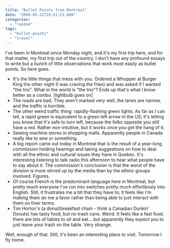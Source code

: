 ```yaml
---
title: "Bullet Points from Montreal"
date: "2008-05-22T19:51:23.000"
categories: 
  - "random"
tags: 
  - "bullet-points"
  - "travel"
---
```


I've been in Montreal since Monday night, and it's my first trip here, and for that matter, my first trip out of the country. I don't have any profound essays to write but a bunch of little observations that work most easily as bullet points. So here goes.

- It's the little things that mess with you. Ordered a Whopper at Burger King the other night (I was craving the fries) and was asked if I wanted "the trio". What in the world is "the trio"? Ends up that's what I know better as a combo. \[lightbulb goes on\]
- The roads are bad. They aren't marked very well, the lanes are narrow, and the traffic is horrible.
- The other weird traffic thing: rapidly-flashing green lights. As far as I can tell, a rapid green is equivalent to a green left arrow in the US; it's letting you know that it's safe to turn left, because the folks opposite you still have a red. Rather non-intuitive, but it works once you get the hang of it.
- Sewing machine stores in shopping malls. Apparently people in Canada really like to sew or something.
- A big report came out today in Montreal that is the result of a year-long commission holding hearings and taking suggestions on how to deal with all the ethnic and cultural issues they have in Quebec. It's interesting listening to talk radio this afternoon to hear what people have to say about it. The commission's conclusion is that the worst of the division is more stirred up by the media than by the ethnic groups involved. Figures.
- Of course French is the predominant language here in Montreal, but pretty much everyone I've run into switches pretty much effortlessly into English. Still, it frustrates me a bit that they have to; it feels like I'm making them do me a favor rather than being able to just interact with them on their terms.
- Tim Horton's (a donut/breakfast chain - think a Canadian Dunkin' Donuts) has tasty food, but no trash cans. Weird. It feels like a fast food, there are lots of tables to sit and eat... but apparently they expect you to just leave your trash on the table. Very strange.

Well, enough of that. Still, it's been an interesting place to visit. Tomorrow I fly home.
